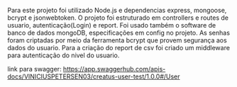 Para este projeto foi utilizado Node.js e dependencias express, mongoose, bcrypt e jsonwebtoken.
O projeto foi estruturado em controllers e routes de usuario, autenticação(Login) e report.
Foi usado também o software de banco de dados mongoDB, especificações em config no projeto.
As senhas foram criptadas por meio da ferramenta bcrypt que provem segurança aos dados do usuario.
Para a criação do report de csv foi criado um middleware para autenticação do nivel do usuario.


link para swagger:
https://app.swaggerhub.com/apis-docs/VINICIUSPETERSEN03/creatus-user-test/1.0.0#/User
